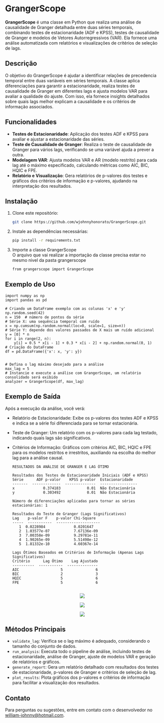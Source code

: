 # GrangerScope

**GrangerScope** é uma classe em Python que realiza uma análise de causalidade de Granger detalhada entre duas séries temporais, combinando testes de estacionaridade (ADF e KPSS), testes de causalidade de Granger e modelos de Vetores Autorregressivos (VAR). Ela fornece uma análise automatizada com relatórios e visualizações de critérios de seleção de lags.

## Descrição

O objetivo do GrangerScope é ajudar a identificar relações de precedencia temporal entre duas variáveis em séries temporais. A classe aplica diferenciações para garantir a estacionaridade, realiza testes de causalidade de Granger em diferentes lags e ajusta modelos VAR para avaliar a qualidade do ajuste. Com isso, ela fornece insights detalhados sobre quais lags melhor explicam a causalidade e os critérios de informação associados.

## Funcionalidades

- **Testes de Estacionaridade**: Aplicação dos testes ADF e KPSS para avaliar e ajustar a estacionaridade das séries.
- **Teste de Causalidade de Granger**: Realiza o teste de causalidade de Granger para vários lags, verificando se uma variável ajuda a prever a outra.
- **Modelagem VAR**: Ajusta modelos VAR e AR (modelo restrito) para cada lag até o máximo especificado, calculando métricas como AIC, BIC, HQIC e FPE.
- **Relatório e Visualização**: Gera relatórios de p-valores dos testes e gráficos dos critérios de informação e p-valores, ajudando na interpretação dos resultados.

## Instalação

1. Clone este repositório:
   ```bash
   git clone https://github.com/wjohnnyhonorato/GrangerScope.git

2. Instale as dependências necessárias:
   ```bash
   pip install -r requirements.txt

3. Importe a classe GrangerScope  
O arquivo que vai realizar a importação da classe precisa estar no mesmo nivel da pasta grangerscope
   ```bash
   from grangerscope import GrangerScope

## Exemplo de Uso
    import numpy as np
    import pandas as pd

    # Criando um DataFrame exemplo com as colunas 'x' e 'y'
    np.random.seed(42)
    n = 150  # número de pontos da série
    # Série X: uma sequência temporal com ruído
    x = np.cumsum(np.random.normal(loc=0, scale=1, size=n))
    # Série Y: depende dos valores passados de X mais um ruído adicional
    y = [0] * n
    for i in range(2, n):
        y[i] = 0.5 * x[i - 1] + 0.3 * x[i - 2] + np.random.normal(0, 1)
    # Criação do DataFrame
    df = pd.DataFrame({'x': x, 'y': y})


    # Defina o lag máximo desejado para a análise
    max_lag = 5
    # Instancie e execute a análise com GrangerScope, um relatório consolidado será exibido
    analyzer = GrangerScope(df, max_lag)

## Exemplo de Saída
Após a execução da análise, você verá:

- Relatório de Estacionaridade: Exibe os p-valores dos testes ADF e KPSS e indica se a série foi diferenciada para se tornar estacionária.
- Teste de Granger: Um relatório com os p-valores para cada lag testado, indicando quais lags são significativos.
- Critérios de Informação: Gráficos com critérios AIC, BIC, HQIC e FPE para os modelos restritos e irrestritos, auxiliando na escolha do melhor lag para a análise causal.

   ```plaintext 
   RESULTADOS DA ANÁLISE DE GRANGER E LAG ÓTIMO
   
   Resultados dos Testes de Estacionaridade Iniciais (ADF e KPSS)
   Série      ADF p-valor    KPSS p-valor  Estacionaridade
   -------  -------------  --------------  -----------------
   x             0.374183            0.01  Não Estacionária
   y             0.303492            0.01  Não Estacionária

   Número de diferenciações aplicadas para tornar as séries estacionárias: 1

   Resultados do Teste de Granger (Lags Significativos)
   Lag    p-valor F    p-valor Chi-Square
   -----  -----------  --------------------
      1  0.0228984             0.0201647
      2  1.03577e-07           7.67136e-09
      3  7.00358e-09           9.29781e-11
      4  1.90265e-09           5.51498e-12
      5  1.81332e-10           4.60367e-14

   Lags Ótimos Baseados em Critérios de Informação (Apenas Lags Significativos)
   Critério      Lag Ótimo    Lag Ajustado
   ----------  -----------  --------------
   AIC                   5               6
   BIC                   2               3
   HQIC                  5               6
   FPE                   5               6


<p align="center">
  <img src="images\granger_test.png">
</p>
<p align="center">
  <img src="images\criterios_informacao.png">
</p>
<p align="center">
  <img src="images\fpe.png">
</p>


## Métodos Principais

 - ``validate_lag``: Verifica se o lag máximo é adequado, considerando o tamanho do conjunto de dados.
 - ``run_analysis``: Executa todo o pipeline de análise, incluindo testes de estacionaridade, análise de Granger, ajuste de modelos VAR e geração de relatórios e gráficos.
 - ``generate_report``: Gera um relatório detalhado com resultados dos testes de estacionaridade, p-valores de Granger e critérios de seleção de lag.
 - ``plot_results``: Plota gráficos dos p-valores e critérios de informação para facilitar a visualização dos resultados.


## Contato
Para perguntas ou sugestões, entre em contato com o desenvolvedor no william-johnny@hotmail.com.

